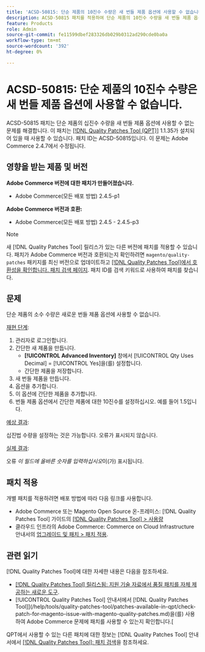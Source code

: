 ```yaml
---
title: 'ACSD-50815: 단순 제품의 10진수 수량은 새 번들 제품 옵션에 사용할 수 없습니다.'
description: ACSD-50815 패치를 적용하여 단순 제품의 10진수 수량을 새 번들 제품 옵션에 사용할 수 없는 Adobe Commerce 문제를 해결합니다.
feature: Products
role: Admin
source-git-commit: fe11599dbef283326db029b0312ad290cde0ba0a
workflow-type: tm+mt
source-wordcount: '392'
ht-degree: 0%

---
```


# ACSD-50815: 단순 제품의 10진수 수량은 새 번들 제품 옵션에 사용할 수 없습니다.

ACSD-50815 패치는 단순 제품의 십진수 수량을 새 번들 제품 옵션에 사용할 수 없는 문제를 해결합니다. 이 패치는 [[!DNL Quality Patches Tool (QPT)]](https://experienceleague.adobe.com/en/docs/commerce-knowledge-base/kb/announcements/commerce-announcements/magento-quality-patches-released-new-tool-to-self-serve-quality-patches) 1.1.35가 설치되어 있을 때 사용할 수 있습니다. 패치 ID는 ACSD-50815입니다. 이 문제는 Adobe Commerce 2.4.7에서 수정됩니다.

## 영향을 받는 제품 및 버전

**Adobe Commerce 버전에 대한 패치가 만들어졌습니다.**

* Adobe Commerce(모든 배포 방법) 2.4.5-p1

**Adobe Commerce 버전과 호환:**

* Adobe Commerce(모든 배포 방법) 2.4.5 - 2.4.5-p3

>[!NOTE]
>
>새 [!DNL Quality Patches Tool] 릴리스가 있는 다른 버전에 패치를 적용할 수 있습니다. 패치가 Adobe Commerce 버전과 호환되는지 확인하려면 `magento/quality-patches` 패키지를 최신 버전으로 업데이트하고 [[!DNL Quality Patches Tool]에서 호환성을 확인합니다. 패치 검색 페이지](https://experienceleague.adobe.com/tools/commerce-quality-patches/index.html). 패치 ID를 검색 키워드로 사용하여 패치를 찾습니다.

## 문제

단순 제품의 소수 수량은 새로운 번들 제품 옵션에 사용할 수 없습니다.

<u>재현 단계</u>:

1. 관리자로 로그인합니다.
1. 간단한 새 제품을 만듭니다.
   * **[!UICONTROL Advanced Inventory]** 창에서 [!UICONTROL Qty Uses Decimal] = [!UICONTROL Yes]을(를) 설정합니다.
   * 간단한 제품을 저장합니다.
1. 새 번들 제품을 만듭니다.
1. 옵션을 추가합니다.
1. 이 옵션에 간단한 제품을 추가합니다.
1. 번들 제품 옵션에서 간단한 제품에 대한 10진수를 설정하십시오. 예를 들어 1.5입니다.

<u>예상 결과</u>:

십진법 수량을 설정하는 것은 가능합니다. 오류가 표시되지 않습니다.

<u>실제 결과</u>:

오류 *이 필드에 올바른 숫자를 입력하십시오*&#x200B;이(가) 표시됩니다.

## 패치 적용

개별 패치를 적용하려면 배포 방법에 따라 다음 링크를 사용합니다.

* Adobe Commerce 또는 Magento Open Source 온-프레미스: [!DNL Quality Patches Tool] 가이드의 [[!DNL Quality Patches Tool] > 사용량](/help/tools/quality-patches-tool/usage.md)
* 클라우드 인프라의 Adobe Commerce: Commerce on Cloud Infrastructure 안내서의 [업그레이드 및 패치 > 패치 적용](https://experienceleague.adobe.com/docs/commerce-cloud-service/user-guide/develop/upgrade/apply-patches.html).

## 관련 읽기

[!DNL Quality Patches Tool]에 대한 자세한 내용은 다음을 참조하세요.

* [[!DNL Quality Patches Tool] 릴리스됨: 지원 기술 자료에서 품질 패치를 자체 제공하는 새로운 도구](https://experienceleague.adobe.com/en/docs/commerce-knowledge-base/kb/announcements/commerce-announcements/magento-quality-patches-released-new-tool-to-self-serve-quality-patches).
* [!UICONTROL Quality Patches Tool] 안내서에서  [!DNL Quality Patches Tool]](/help/tools/quality-patches-tool/patches-available-in-qpt/check-patch-for-magento-issue-with-magento-quality-patches.md)을(를) 사용하여 Adobe Commerce 문제에 패치를 사용할 수 있는지 확인합니다.[


QPT에서 사용할 수 있는 다른 패치에 대한 정보는 [!DNL Quality Patches Tool] 안내서에서 [[!DNL Quality Patches Tool]: 패치 검색](https://experienceleague.adobe.com/tools/commerce-quality-patches/index.html)을 참조하세요.
